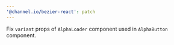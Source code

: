 ```yaml
---
'@channel.io/bezier-react': patch
---
```


Fix `variant` props of `AlphaLoader` component used in `AlphaButton` component.
